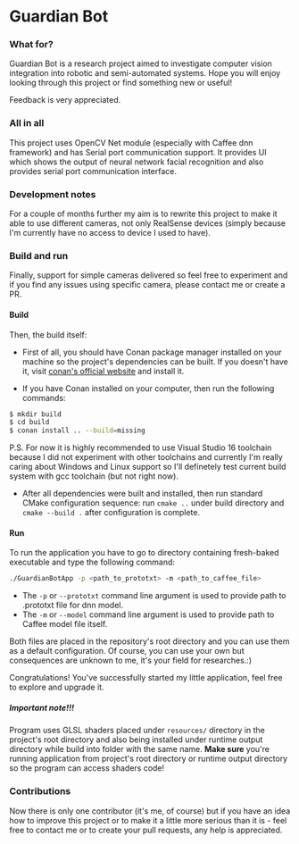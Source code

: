 # Guardian Bot

### What for?

Guardian Bot is a research project aimed to
investigate computer vision integration into robotic and
semi-automated systems. Hope you will enjoy looking
through this project or find something new or useful!

Feedback is very appreciated.

### All in all

This project uses OpenCV Net module (especially with
Caffee dnn framework) and has Serial port communication
support. It provides UI which shows the output of
neural network facial recognition and also provides
serial port communication interface.

### Development notes

For a couple of months further my aim is to rewrite this
project to make it able to use different cameras, not only
RealSense devices (simply because I'm currently have no
access to device I used to have).

### Build and run

Finally, support for simple cameras delivered so feel free to
experiment and if you find any issues using specific camera,
please contact me or create a PR.

#### Build

Then, the build itself:
- First of all, you should have Conan package manager installed on your machine so the project's
dependencies can be built. If you doesn't have it, visit [conan's official website](conan.io) and
install it.

- If you have Conan installed on your computer, then run the following commands:
```bash
$ mkdir build
$ cd build
$ conan install .. --build=missing
```

P.S. For now it is highly recommended to use Visual Studio 16 toolchain because I did not experiment
with other toolchains and currently I'm really caring about Windows and Linux support so I'll definetely
test current build system with gcc toolchain (but not right now).

- After all dependencies were built and installed, then run standard CMake configuration sequence:
run `cmake ..` under build directory and `cmake --build .` after configuration is complete.

#### Run

To run the application you have to go to directory
containing fresh-baked executable and type the
following command:

```bash
./GuardianBotApp -p <path_to_prototxt> -m <path_to_caffee_file>
```

- The `-p` or `--prototxt` command line argument is
used to provide path to .prototxt file for dnn
model.
- The `-m` or `--model` command line argument is
used to provide path to Caffee model file itself.

Both files are placed in the repository's root
directory and you can use them as a default configuration.
Of course, you can use your own but consequences are unknown to me, it's your field for researches.:)

Congratulations! You've successfully started my
little application, feel free to explore and upgrade
it.

##### Important note!!!

Program uses GLSL shaders placed under `resources/` directory in the project's root
directory and also being installed under runtime output directory while build into
folder with the same name.
**Make sure** you're running application from project's root directory or
runtime output directory so the program can access shaders code!

### Contributions

Now there is only one contributor (it's me, of course)
but if you have an idea how to improve this project or
to make it a little more serious than it is - feel free
to contact me or to create your pull requests, any
help is appreciated.
